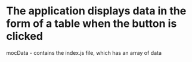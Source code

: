 # The application displays data in the form of a table when the button is clicked
mocData - contains the index.js file, which has an array of data